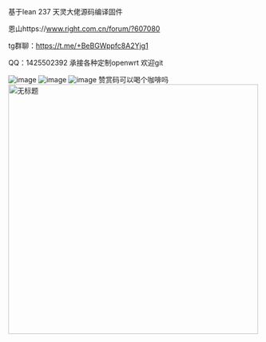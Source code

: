 基于lean 237 天灵大佬源码编译固件


恩山https://www.right.com.cn/forum/?607080




tg群聊：https://t.me/+BeBGWppfc8A2Yjg1



QQ：1425502392
承接各种定制openwrt
欢迎git

![image](https://github.com/user-attachments/assets/1aa25ed1-4256-45e5-864e-3c50374ab537)
![image](https://github.com/user-attachments/assets/4c8a4d96-af10-47e0-bb8d-edb6f0c30123)
![image](https://github.com/user-attachments/assets/17a29be3-404e-4f4a-94ed-4636bc71241e)
赞赏码可以喝个咖啡吗
<img width="500" height="500" alt="无标题" src="https://github.com/user-attachments/assets/ba613c9a-22e6-4985-b8a6-ddb6ccb341ae" />
